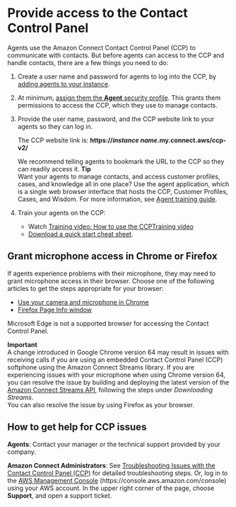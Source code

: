 # Provide access to the Contact Control Panel<a name="amazon-connect-contact-control-panel"></a>

Agents use the Amazon Connect Contact Control Panel \(CCP\) to communicate with contacts\. But before agents can access to the CCP and handle contacts, there are a few things you need to do: 

1. Create a user name and password for agents to log into the CCP, by [adding agents to your instance](user-management.md)\.

1. At minimum, [assign them the **Agent** security profile](assign-security-profile.md)\. This grants them permissions to access the CCP, which they use to manage contacts\. 

1. Provide the user name, password, and the CCP website link to your agents so they can log in\. 

   The CCP website link is: **https://*instance name*\.my\.connect\.aws/ccp\-v2/**

   We recommend telling agents to bookmark the URL to the CCP so they can readily access it\.
**Tip**  
Want your agents to manage contacts, and access customer profiles, cases, and knowledge all in one place? Use the agent application, which is a single web browser interface that hosts the CCP, Customer Profiles, Cases, and Wisdom\. For more information, see [Agent training guide](agent-user-guide.md)\.

1. Train your agents on the CCP:
   + Watch [Training video: How to use the CCPTraining video](ccp-video-training.md)
   + [Download a quick start cheat sheet](https://connectivitytest.s3.amazonaws.com/CCP_Agent_QuickStart_20200615.pptx)\.

## Grant microphone access in Chrome or Firefox<a name="accessing-microphone"></a>

If agents experience problems with their microphone, they may need to grant microphone access in their browser\. Choose one of the following articles to get the steps appropriate for your browser:
+ [Use your camera and microphone in Chrome](https://support.google.com/chrome/answer/2693767?hl=en)
+ [Firefox Page Info window](https://support.mozilla.org/en-US/kb/firefox-page-info-window)

Microsoft Edge is not a supported browser for accessing the Contact Control Panel\.

**Important**  
A change introduced in Google Chrome version 64 may result in issues with receiving calls if you are using an embedded Contact Control Panel \(CCP\) softphone using the Amazon Connect Streams library\. If you are experiencing issues with your microphone when using Chrome version 64, you can resolve the issue by building and deploying the latest version of the [Amazon Connect Streams API](https://github.com/aws/amazon-connect-streams/blob/master/Documentation.md#downloading-streams), following the steps under *Downloading Streams*\.  
You can also resolve the issue by using Firefox as your browser\.

## How to get help for CCP issues<a name="how-to-get-help-for-ccp-issues"></a>

**Agents**: Contact your manager or the technical support provided by your company\. 

**Amazon Connect Administrators**: See [Troubleshooting Issues with the Contact Control Panel \(CCP\)](troubleshooting.md) for detailed troubleshooting steps\. Or, log in to the [AWS Management Console](https://console.aws.amazon.com/console) \(https://console\.aws\.amazon\.com/console\) using your AWS account\. In the upper right corner of the page, choose **Support**, and open a support ticket\.